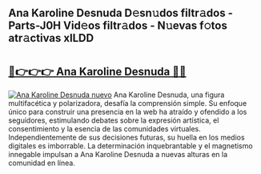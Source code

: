 ## Ana Karoline Desnuda D𝚎sn𝚞dos filtr𝚊dos - Parts-J0H Vid𝚎os filtr𝚊dos - N𝚞evas f𝚘tos atr𝚊ctivas xlLDD

# <h2><a href="http://mbci2q.tromn.icu/?c=Ana+Karoline+Desnuda">🔗👉👉👉 Ana Karoline Desnuda 🔗🔗</a></h2>

[![Ana Karoline Desnuda nuevo](https://i.imgur.com/pEAQMta.gif)](http://mbci2q.tromn.icu/?c=Ana+Karoline+Desnuda)
Ana Karoline Desnuda, una figura multifacética y polarizadora, desafía la comprensión simple. Su enfoque único para construir una presencia en la web ha atraído y ofendido a los seguidores, estimulando debates sobre la expresión artística, el consentimiento y la esencia de las comunidades virtuales. Independientemente de sus decisiones futuras, su huella en los medios digitales es imborrable. La determinación inquebrantable y el magnetismo innegable impulsan a Ana Karoline Desnuda a nuevas alturas en la comunidad en línea.
